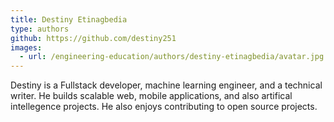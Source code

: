 ```yaml
---
title: Destiny Etinagbedia
type: authors
github: https://github.com/destiny251
images:
  - url: /engineering-education/authors/destiny-etinagbedia/avatar.jpg 
---
```

Destiny is a Fullstack developer, machine learning engineer, and a technical writer. He builds scalable web, mobile applications, and also artifical intellegence projects. He also enjoys contributing to open source projects.
